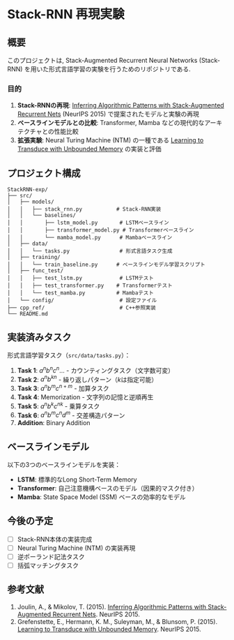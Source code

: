 # Stack-RNN 再現実験

## 概要

このプロジェクトは, Stack-Augmented Recurrent Neural Networks (Stack-RNN) を用いた形式言語学習の実験を行うためのリポジトリである.

### 目的

1. **Stack-RNNの再現**: [Inferring Algorithmic Patterns with Stack-Augmented Recurrent Nets](https://arxiv.org/abs/1503.01007) (NeurIPS 2015) で提案されたモデルと実験の再現
2. **ベースラインモデルとの比較**: Transformer, Mamba などの現代的なアーキテクチャとの性能比較
3. **拡張実験**: Neural Turing Machine (NTM) の一種である [Learning to Transduce with Unbounded Memory](https://arxiv.org/abs/1506.02516) の実装と評価

## プロジェクト構成

```
StackRNN-exp/
├── src/
│   ├── models/
│   │   ├── stack_rnn.py           # Stack-RNN実装
│   │   └── baselines/
│   │       ├── lstm_model.py       # LSTMベースライン
│   │       ├── transformer_model.py # Transformerベースライン
│   │       └── mamba_model.py      # Mambaベースライン
│   ├── data/
│   │   └── tasks.py                # 形式言語タスク生成
│   ├── training/
│   │   └── train_baseline.py      # ベースラインモデル学習スクリプト
│   ├── func_test/
│   │   ├── test_lstm.py            # LSTMテスト
│   │   ├── test_transformer.py    # Transformerテスト
│   │   └── test_mamba.py          # Mambaテスト
│   └── config/                     # 設定ファイル
├── cpp_ref/                        # C++参照実装
└── README.md
```

## 実装済みタスク

形式言語学習タスク（`src/data/tasks.py`）：

1. **Task 1**: $a^n b^n c^n ...$ - カウンティングタスク（文字数可変）
2. **Task 2**: $a^n b^{kn}$ - 繰り返しパターン（$k$は指定可能）
3. **Task 3**: $a^n b^m c^{n+m}$ - 加算タスク
4. **Task 4**: Memorization - 文字列の記憶と逆順再生
5. **Task 5**: $a^n b^k c^{nk}$ - 乗算タスク
6. **Task 6**: $a^n b^m c^n d^m$ - 交差構造パターン
7. **Addition**: Binary Addition

## ベースラインモデル

以下の3つのベースラインモデルを実装：

- **LSTM**: 標準的なLong Short-Term Memory
- **Transformer**: 自己注意機構ベースのモデル（因果的マスク付き）
- **Mamba**: State Space Model (SSM) ベースの効率的なモデル




## 今後の予定

- [ ] Stack-RNN本体の実装完成
- [ ] Neural Turing Machine (NTM) の実装再現
- [ ] 逆ポーランド記法タスク
- [ ] 括弧マッチングタスク

## 参考文献

1. Joulin, A., & Mikolov, T. (2015). [Inferring Algorithmic Patterns with Stack-Augmented Recurrent Nets](https://arxiv.org/abs/1503.01007). NeurIPS 2015.
2. Grefenstette, E., Hermann, K. M., Suleyman, M., & Blunsom, P. (2015). [Learning to Transduce with Unbounded Memory](https://arxiv.org/abs/1506.02516). NeurIPS 2015.
